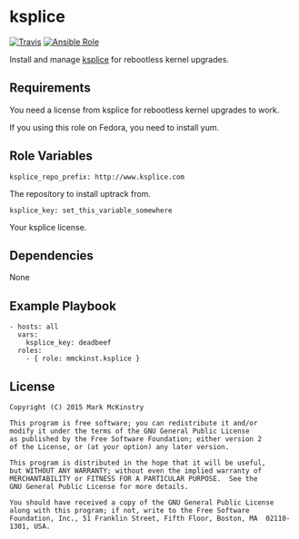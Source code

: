 ksplice
=========

[![Travis](https://img.shields.io/travis/mmckinst/ansible-role-ksplice.svg)](https://travis-ci.org/mmckinst/ansible-role-ksplice)
[![Ansible Role](https://img.shields.io/ansible/role/6278.svg)](https://galaxy.ansible.com/detail#/role/6278)

Install and manage [ksplice](http://ksplice.oracle.com/) for rebootless kernel upgrades.

Requirements
------------

You need a license from ksplice for rebootless kernel upgrades to work.

If you using this role on Fedora, you need to install yum.

Role Variables
--------------

`ksplice_repo_prefix: http://www.ksplice.com`

The repository to install uptrack from.

`ksplice_key: set_this_variable_somewhere`

Your ksplice license.

Dependencies
------------

None

Example Playbook
----------------

    - hosts: all
      vars:
	    ksplice_key: deadbeef
      roles:
        - { role: mmckinst.ksplice }


License
-------
```
Copyright (C) 2015 Mark McKinstry

This program is free software; you can redistribute it and/or
modify it under the terms of the GNU General Public License
as published by the Free Software Foundation; either version 2
of the License, or (at your option) any later version.

This program is distributed in the hope that it will be useful,
but WITHOUT ANY WARRANTY; without even the implied warranty of
MERCHANTABILITY or FITNESS FOR A PARTICULAR PURPOSE.  See the
GNU General Public License for more details.

You should have received a copy of the GNU General Public License
along with this program; if not, write to the Free Software
Foundation, Inc., 51 Franklin Street, Fifth Floor, Boston, MA  02110-1301, USA.
```
